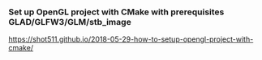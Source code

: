 ### Set up OpenGL project with CMake with prerequisites GLAD/GLFW3/GLM/stb_image

https://shot511.github.io/2018-05-29-how-to-setup-opengl-project-with-cmake/ 
